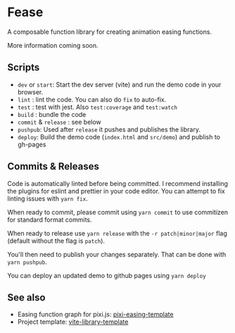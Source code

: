 # Fease

A composable function library for creating animation easing functions.

More information coming soon.

## Scripts

- `dev` or `start`: Start the dev server (vite) and run the demo code in your browser.
- `lint` : lint the code. You can also do `fix` to auto-fix.
- `test` : test with jest. Also `test:coverage` and `test:watch`
- `build` : bundle the code
- `commit` & `release` : see below
- `pushpub`: Used after `release` it pushes and publishes the library.
- `deploy`: Build the demo code (`index.html` and `src/demo`) and publish to gh-pages

## Commits & Releases

Code is automatically linted before being committed. I recommend installing the plugins for eslint and prettier in your code editor. You can attempt to fix linting issues with `yarn fix`.

When ready to commit, please commit using `yarn commit` to use commitizen for standard format commits.

When ready to release use `yarn release` with the `-r patch|minor|major` flag (default without the flag is `patch`).

You'll then need to publish your changes separately. That can be done with `yarn pushpub`.

You can deploy an updated demo to github pages using `yarn deploy`

## See also

- Easing function graph for pixi.js: [pixi-easing-template](https://github.com/mimshwright/pixi-easing-template)
- Project template: [vite-library-template](https://github.com/mimshwright/vite-library-template)
